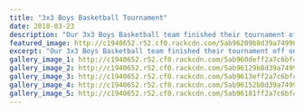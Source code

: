 ```yaml
---
title: "3x3 Boys Basketball Tournament"
date: 2018-03-23
description: "Our 3x3 Boys Basketball team finished their tournament off on a high note..."
featured_image: http://c1940652.r52.cf0.rackcdn.com/5ab96209b8d39a749900100c/trying-out.jpg
excerpt: "Our 3x3 Boys Basketball team finished their tournament off on a high note today (23 March 2018) winning both their games."
gallery_image_1: http://c1940652.r52.cf0.rackcdn.com/5ab960deff2a7c6bfc000fdb/better2.jpg
gallery_image_2: http://c1940652.r52.cf0.rackcdn.com/5ab96129b8d39a7499001008/first-one.jpg
gallery_image_3: http://c1940652.r52.cf0.rackcdn.com/5ab9613eff2a7c6bfc000fdd/better3.jpg
gallery_image_4: http://c1940652.r52.cf0.rackcdn.com/5ab96152b8d39a749900100a/better4.jpg
gallery_image_5: http://c1940652.r52.cf0.rackcdn.com/5ab96181ff2a7c6bfc000fdf/team-photo.jpg
---
```


